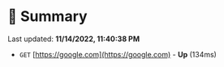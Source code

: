 # 📖 Summary
Last updated: **11/14/2022, 11:40:38 PM**

- `GET` [https://google.com](https://google.com) - **Up** (134ms)
